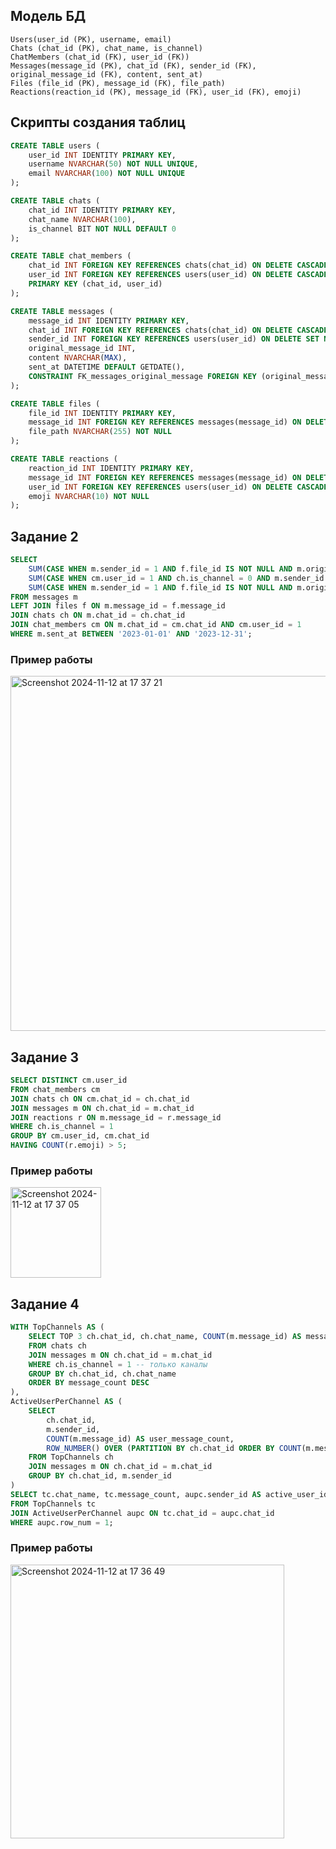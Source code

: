 ## Модель БД

```
Users(user_id (PK), username, email)
Chats (chat_id (PK), chat_name, is_channel)
ChatMembers (chat_id (FK), user_id (FK))
Messages(message_id (PK), chat_id (FK), sender_id (FK), original_message_id (FK), content, sent_at)
Files (file_id (PK), message_id (FK), file_path)
Reactions(reaction_id (PK), message_id (FK), user_id (FK), emoji)
```

## Скрипты создания таблиц

```sql
CREATE TABLE users (
    user_id INT IDENTITY PRIMARY KEY,
    username NVARCHAR(50) NOT NULL UNIQUE,
    email NVARCHAR(100) NOT NULL UNIQUE
);

CREATE TABLE chats (
    chat_id INT IDENTITY PRIMARY KEY,
    chat_name NVARCHAR(100),
    is_channel BIT NOT NULL DEFAULT 0
);

CREATE TABLE chat_members (
    chat_id INT FOREIGN KEY REFERENCES chats(chat_id) ON DELETE CASCADE,
    user_id INT FOREIGN KEY REFERENCES users(user_id) ON DELETE CASCADE,
    PRIMARY KEY (chat_id, user_id)
);

CREATE TABLE messages (
    message_id INT IDENTITY PRIMARY KEY,
    chat_id INT FOREIGN KEY REFERENCES chats(chat_id) ON DELETE CASCADE,
    sender_id INT FOREIGN KEY REFERENCES users(user_id) ON DELETE SET NULL,
    original_message_id INT,
    content NVARCHAR(MAX),
    sent_at DATETIME DEFAULT GETDATE(),
    CONSTRAINT FK_messages_original_message FOREIGN KEY (original_message_id) REFERENCES messages(message_id) ON DELETE NO ACTION
);

CREATE TABLE files (
    file_id INT IDENTITY PRIMARY KEY,
    message_id INT FOREIGN KEY REFERENCES messages(message_id) ON DELETE CASCADE,
    file_path NVARCHAR(255) NOT NULL
);

CREATE TABLE reactions (
    reaction_id INT IDENTITY PRIMARY KEY,
    message_id INT FOREIGN KEY REFERENCES messages(message_id) ON DELETE CASCADE,
    user_id INT FOREIGN KEY REFERENCES users(user_id) ON DELETE CASCADE,
    emoji NVARCHAR(10) NOT NULL
);
```

## Задание 2

```sql
SELECT
    SUM(CASE WHEN m.sender_id = 1 AND f.file_id IS NOT NULL AND m.original_message_id IS NULL THEN 1 ELSE 0 END) AS sent_with_files,
    SUM(CASE WHEN cm.user_id = 1 AND ch.is_channel = 0 AND m.sender_id <> 1 AND f.file_id IS NOT NULL AND m.original_message_id IS NULL THEN 1 ELSE 0 END) AS received_with_files,
    SUM(CASE WHEN m.sender_id = 1 AND f.file_id IS NOT NULL AND m.original_message_id IS NOT NULL THEN 1 ELSE 0 END) AS forwarded_with_files
FROM messages m
LEFT JOIN files f ON m.message_id = f.message_id
JOIN chats ch ON m.chat_id = ch.chat_id
JOIN chat_members cm ON m.chat_id = cm.chat_id AND cm.user_id = 1
WHERE m.sent_at BETWEEN '2023-01-01' AND '2023-12-31';
```

### Пример работы

<img width="568" alt="Screenshot 2024-11-12 at 17 37 21" src="https://github.com/user-attachments/assets/2ac323e8-c199-4cd9-ac4b-5a8af480a4ee">


## Задание 3

```sql
SELECT DISTINCT cm.user_id
FROM chat_members cm
JOIN chats ch ON cm.chat_id = ch.chat_id
JOIN messages m ON ch.chat_id = m.chat_id
JOIN reactions r ON m.message_id = r.message_id
WHERE ch.is_channel = 1
GROUP BY cm.user_id, cm.chat_id
HAVING COUNT(r.emoji) > 5;
```

### Пример работы

<img width="145" alt="Screenshot 2024-11-12 at 17 37 05" src="https://github.com/user-attachments/assets/2efac6bf-6bd1-482a-97bb-aa0f62485527">


## Задание 4

```sql
WITH TopChannels AS (
    SELECT TOP 3 ch.chat_id, ch.chat_name, COUNT(m.message_id) AS message_count
    FROM chats ch
    JOIN messages m ON ch.chat_id = m.chat_id
    WHERE ch.is_channel = 1 -- только каналы
    GROUP BY ch.chat_id, ch.chat_name
    ORDER BY message_count DESC
),
ActiveUserPerChannel AS (
    SELECT 
        ch.chat_id, 
        m.sender_id, 
        COUNT(m.message_id) AS user_message_count,
        ROW_NUMBER() OVER (PARTITION BY ch.chat_id ORDER BY COUNT(m.message_id) DESC) AS row_num
    FROM TopChannels ch
    JOIN messages m ON ch.chat_id = m.chat_id
    GROUP BY ch.chat_id, m.sender_id
)
SELECT tc.chat_name, tc.message_count, aupc.sender_id AS active_user_id
FROM TopChannels tc
JOIN ActiveUserPerChannel aupc ON tc.chat_id = aupc.chat_id
WHERE aupc.row_num = 1;
```

### Пример работы

<img width="438" alt="Screenshot 2024-11-12 at 17 36 49" src="https://github.com/user-attachments/assets/3effe86a-85b3-4d0a-ac6c-e32c731354bc">
